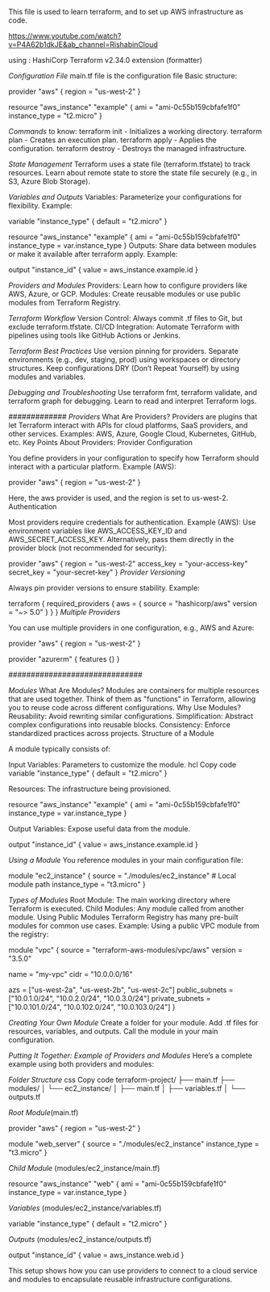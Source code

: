 This file is used to learn terraform, and to set up AWS infrastructure as code. 

https://www.youtube.com/watch?v=P4A62b1dkJE&ab_channel=RishabinCloud

using : HashiCorp Terraform v2.34.0 extension (formatter) 

*Configuration File*
main.tf file is the configuration file
Basic structure:

provider "aws" {
  region = "us-west-2"
}

resource "aws_instance" "example" {
  ami           = "ami-0c55b159cbfafe1f0"
  instance_type = "t2.micro"
}

*Commands* to know:
terraform init - Initializes a working directory.
terraform plan - Creates an execution plan.
terraform apply - Applies the configuration.
terraform destroy - Destroys the managed infrastructure.

*State Management*
Terraform uses a state file (terraform.tfstate) to track resources.
Learn about remote state to store the state file securely (e.g., in S3, Azure Blob Storage).

*Variables and Outputs*
Variables: Parameterize your configurations for flexibility.
Example:

variable "instance_type" {
  default = "t2.micro"
}

resource "aws_instance" "example" {
  ami           = "ami-0c55b159cbfafe1f0"
  instance_type = var.instance_type
}
Outputs: Share data between modules or make it available after terraform apply.
Example:

output "instance_id" {
  value = aws_instance.example.id
}

*Providers and Modules*
Providers: Learn how to configure providers like AWS, Azure, or GCP.
Modules: Create reusable modules or use public modules from Terraform Registry.

*Terraform Workflow*
Version Control: Always commit .tf files to Git, but exclude terraform.tfstate.
CI/CD Integration: Automate Terraform with pipelines using tools like GitHub Actions or Jenkins.

*Terraform Best Practices*
Use version pinning for providers.
Separate environments (e.g., dev, staging, prod) using workspaces or directory structures.
Keep configurations DRY (Don’t Repeat Yourself) by using modules and variables.

*Debugging and Troubleshooting*
Use terraform fmt, terraform validate, and terraform graph for debugging.
Learn to read and interpret Terraform logs.





#############
*Providers*
What Are Providers?
Providers are plugins that let Terraform interact with APIs for cloud platforms, SaaS providers, and other services.
Examples: AWS, Azure, Google Cloud, Kubernetes, GitHub, etc.
Key Points About Providers:
Provider Configuration

You define providers in your configuration to specify how Terraform should interact with a particular platform.
Example (AWS):

provider "aws" {
  region = "us-west-2"
}

Here, the aws provider is used, and the region is set to us-west-2.
Authentication

Most providers require credentials for authentication.
Example (AWS):
Use environment variables like AWS_ACCESS_KEY_ID and AWS_SECRET_ACCESS_KEY.
Alternatively, pass them directly in the provider block (not recommended for security):

provider "aws" {
  region     = "us-west-2"
  access_key = "your-access-key"
  secret_key = "your-secret-key"
}
*Provider Versioning*

Always pin provider versions to ensure stability.
Example:

terraform {
  required_providers {
    aws = {
      source  = "hashicorp/aws"
      version = "~> 5.0"
    }
  }
}
*Multiple Providers*

You can use multiple providers in one configuration, e.g., AWS and Azure:

provider "aws" {
  region = "us-west-2"
}

provider "azurerm" {
  features {}
}

##############################

*Modules*
What Are Modules?
Modules are containers for multiple resources that are used together.
Think of them as "functions" in Terraform, allowing you to reuse code across different configurations.
Why Use Modules?
Reusability: Avoid rewriting similar configurations.
Simplification: Abstract complex configurations into reusable blocks.
Consistency: Enforce standardized practices across projects.
Structure of a Module

A module typically consists of:

Input Variables: Parameters to customize the module.
hcl
Copy code
variable "instance_type" {
  default = "t2.micro"
}


Resources: The infrastructure being provisioned.

resource "aws_instance" "example" {
  ami           = "ami-0c55b159cbfafe1f0"
  instance_type = var.instance_type
}


Output Variables: Expose useful data from the module.

output "instance_id" {
  value = aws_instance.example.id
}

*Using a Module*
You reference modules in your main configuration file:


module "ec2_instance" {
  source        = "./modules/ec2_instance"  # Local module path
  instance_type = "t3.micro"
}


*Types of Modules*
Root Module: The main working directory where Terraform is executed.
Child Modules: Any module called from another module.
Using Public Modules
Terraform Registry has many pre-built modules for common use cases.
Example: Using a public VPC module from the registry:

module "vpc" {
  source  = "terraform-aws-modules/vpc/aws"
  version = "3.5.0"

  name = "my-vpc"
  cidr = "10.0.0.0/16"

  azs             = ["us-west-2a", "us-west-2b", "us-west-2c"]
  public_subnets  = ["10.0.1.0/24", "10.0.2.0/24", "10.0.3.0/24"]
  private_subnets = ["10.0.101.0/24", "10.0.102.0/24", "10.0.103.0/24"]
}


*Creating Your Own Module*
Create a folder for your module.
Add .tf files for resources, variables, and outputs.
Call the module in your main configuration.

*Putting It Together: Example of Providers and Modules*
Here’s a complete example using both providers and modules:

*Folder Structure*
css
Copy code
terraform-project/
├── main.tf
├── modules/
│   └── ec2_instance/
│       ├── main.tf
│       ├── variables.tf
│       └── outputs.tf

*Root Module*(main.tf)
 
provider "aws" {
  region = "us-west-2"
}

module "web_server" {
  source        = "./modules/ec2_instance"
  instance_type = "t3.micro"
}


*Child Module* (modules/ec2_instance/main.tf)

resource "aws_instance" "web" {
  ami           = "ami-0c55b159cbfafe1f0"
  instance_type = var.instance_type
}

*Variables* (modules/ec2_instance/variables.tf)

variable "instance_type" {
  default = "t2.micro"
}

*Outputs* (modules/ec2_instance/outputs.tf)

output "instance_id" {
  value = aws_instance.web.id
}

This setup shows how you can use providers to connect to a cloud service and modules to encapsulate reusable infrastructure configurations.